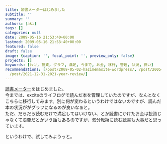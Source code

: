 ```yaml
---
title: 読書メーターはじめました
subtitle: ''
summary: ''
authors: [aki]
tags: []
categories: null
date: 2009-05-16 21:53:40+00:00
lastmod: 2009-05-16 21:53:40+00:00
featured: false
draft: false
image: {caption: '', focal_point: '', preview_only: false}
projects: []
keywords: [わけ, 投資, グラフ, 満足, 今まで, お金, 移行, 管理, 状況, 良い]
recommendations: [/post/2009-05-02-hazimemasite-wordpress/, /post/2005-07-17-urayamasika/,
  /post/2021-12-31-2021-year-review/]
---
```

[読書メーター](http://book.akahoshitakuya.com/)をはじめました。  
今までは、exciteのライフログで読んだ本を管理していたのですが、なんとなくこちらに移行してみます。別に何が変わるというわけではないのですが、読んだ本の状況ががグラフになるのが良いなぁと。  
ただ、だらだら読むだけで満足してはいけない、とか読書にかけたお金は投資じゃなくて浪費だとかいう話もあるのですが、気分転換に読む読書も大事だと思っています。

というわけで、試してみようっと。


